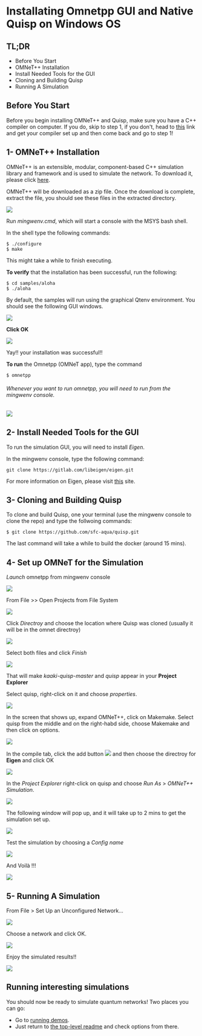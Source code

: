 # Installating Omnetpp GUI and Native Quisp on Windows OS

## TL;DR
* Before You Start
* OMNeT++ Installation
* Install Needed Tools for the GUI
* Cloning and Building Quisp 
* Running A Simulation


## Before You Start
Before you begin installing OMNeT++ and Quisp, make sure you have a C++ compiler on computer. If you do, skip to step 1, if you don't, head to [this](https://www.tutorialspoint.com/How-do-I-set-up-C-Cplusplus-on-Eclipse-in-Windows) link and get your compiler set up and then come back and go to step 1!


## 1- OMNeT++ Installation

OMNeT++ is an extensible, modular, component-based C++ simulation library and framework and is used to simulate the network. To download it, please click [here](https://omnetpp.org/download/).

OMNeT++ will be downloaded as a zip file. Once the download is complete, extract the file, you should see these files in the extracted directory.


![](img/7.png)






Run *mingwenv.cmd*, which will start a console with the MSYS bash shell.

In the shell type the following commands:

```
$ ./configure
$ make
```

This might take a while to finish executing. 

**To verify** that the installation has been successful, run the following:

```
$ cd samples/aloha
$ ./aloha
```

By default, the samples will run using the graphical Qtenv environment. You should see the following GUI windows.


![](img/9.jpg)

**Click OK**



![](img/10.jpg)


Yay!! your installation was successful!!

**To run** the Omnetpp (OMNeT app), type the command
```
$ omnetpp
```

###### Whenever you want to run omnetpp, you will need to run from the mingwenv console.



![](img/8.jpg)

## 2- Install Needed Tools for the GUI
To run the simulation GUI, you will need to install *Eigen*.

In the mingwenv console, type the following command:
```
git clone https://gitlab.com/libeigen/eigen.git
```
For more information on Eigen, please visit [this](http://eigen.tuxfamily.org/index.php?title=Main_Page) site.


## 3- Cloning and Building Quisp

To clone and build Quisp, one your terminal (use the mingwenv console to clone the repo) and type the follwoing commands:
```
$ git clone https://github.com/sfc-aqua/quisp.git
```
The last command will take a while to build the docker (around 15 mins).

## 4- Set up OMNeT for the Simulation

*Launch* omnetpp from mingwenv console



![](img/11.jpg)

From File >> Open Projects from File System



![](img/12.jpg)

Click *Directroy* and choose the location where Quisp was cloned (usually it will be in the omnet directroy)



![](img/13.jpg)

Select both files and click *Finish*



![](img/14.jpg)

That will make *kaaki-quisp-master* and *quisp* appear in your **Project Explorer** 

Select quisp, right-click on it and choose *properties*.



![](img/16.jpg)

In the screen that shows up, expand OMNeT++, click on Makemake.
Select quisp from the middle and on the right-habd side, choose Makemake and then click on options. 



![](img/17.jpg)

In the compile tab, click the add button ![](img/bu.jpg)
and then choose the directroy for **Eigen** and click OK



![](img/171.jpg)

In the *Project Explorer* right-click on quisp and choose *Run As* > *OMNeT++ Simulation*.



![](img/18.jpg)


The following window will pop up, and it will take up to 2 mins to get the simulation set up.



![](img/19.jpg)


Test the simulation by choosing a *Config name*



![](img/20.jpg)


And Voilà !!! 



![](img/22.jpg)


## 5- Running A Simulation

From File > Set Up an Unconfigured Network...



![](img/23.jpg)


Choose a network and click OK.

![](img/24.jpg)


Enjoy the simulated results!!


![](img/25.jpg)




## Running interesting simulations

You should now be ready to simulate quantum networks!  Two places
you can go:

* Go to [running demos](running-demos.md).
* Just return to [the top-level readme](../README.md) and check
  options from there.

